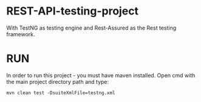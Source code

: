 # REST-API-testing-project
With TestNG as testing engine and Rest-Assured as the Rest testing framework.

# RUN
In order to run this project - you must have maven installed.
Open cmd with the main project directory path and type: 

    mvn clean test -DsuiteXmlFile=testng.xml
